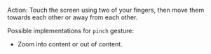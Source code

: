 Action: Touch the screen using two of your fingers, then move them towards each other or away from each other.
<snippet id='gest-pinch'/>
<snippet id='gest-pinch-xml'/>

Possible implementations for `pinch` gesture:
 - Zoom into content or out of content.

